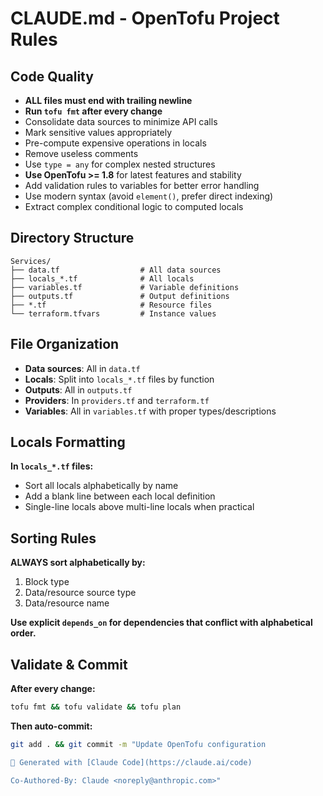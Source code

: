 # CLAUDE.md - OpenTofu Project Rules

## Code Quality
- **ALL files must end with trailing newline**
- **Run `tofu fmt` after every change**
- Consolidate data sources to minimize API calls
- Mark sensitive values appropriately
- Pre-compute expensive operations in locals
- Remove useless comments
- Use `type = any` for complex nested structures
- **Use OpenTofu >= 1.8** for latest features and stability
- Add validation rules to variables for better error handling
- Use modern syntax (avoid `element()`, prefer direct indexing)
- Extract complex conditional logic to computed locals

## Directory Structure
```
Services/
├── data.tf                  # All data sources
├── locals_*.tf              # All locals
├── variables.tf             # Variable definitions
├── outputs.tf               # Output definitions
├── *.tf                     # Resource files
└── terraform.tfvars         # Instance values
```

## File Organization
- **Data sources**: All in `data.tf`
- **Locals**: Split into `locals_*.tf` files by function
- **Outputs**: All in `outputs.tf`
- **Providers**: In `providers.tf` and `terraform.tf`
- **Variables**: All in `variables.tf` with proper types/descriptions

## Locals Formatting
**In `locals_*.tf` files:**
- Sort all locals alphabetically by name
- Add a blank line between each local definition
- Single-line locals above multi-line locals when practical

## Sorting Rules
**ALWAYS sort alphabetically by:**
1. Block type
2. Data/resource source type
3. Data/resource name

**Use explicit `depends_on` for dependencies that conflict with alphabetical order.**

## Validate & Commit
**After every change:**
```bash
tofu fmt && tofu validate && tofu plan
```

**Then auto-commit:**
```bash
git add . && git commit -m "Update OpenTofu configuration

🤖 Generated with [Claude Code](https://claude.ai/code)

Co-Authored-By: Claude <noreply@anthropic.com>"
```
